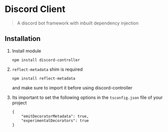 # Discord Client
> A discord bot framework with inbuilt dependency injection

## Installation

1. Install module

    `npm install discord-controller`

2. `reflect-metadata` shim is required

    `npm install reflect-metadata`
   
   and make sure to import it before using discord-controller

3. Its important to set the following options in the `tsconfig.json` file of your project

    ```
    {
        "emitDecoratorMetadata": true,
        "experimentalDecorators": true
    }
    ```